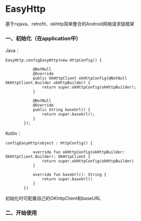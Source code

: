 # EasyHttp
基于rxjava、retrofit、okhttp简单整合的Android网络请求链框架  
### 一、初始化（在application中）  
Java：  
``` 
EasyHttp.configEasyHttp(new HttpConfig() {

            @NotNull
            @Override
            public OkHttpClient okHttpConfig(@NotNull OkHttpClient.Builder okHttpBuilder) {
                return super.okHttpConfig(okHttpBuilder);
            }

            @NotNull
            @Override
            public String baseUrl() {
                return super.baseUrl();
            }
        });
```

Kotlin：
```
configEasyHttp(object : HttpConfig() {
			
			override fun okHttpConfig(okHttpBuilder: OkHttpClient.Builder): OkHttpClient {
				return super.okHttpConfig(okHttpBuilder)
			}

			override fun baseUrl(): String {
				return super.baseUrl()
			}
		})
   ```
   初始化时可配置自己的OKhttpClient和baseURL  
   ### 二、开始使用
   
